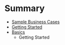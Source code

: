 # Summary

* [Sample Business Cases](sample_business_cases.md)
* [Getting Started](getting_started.md)
* [Basics](basics.md)
   * Getting Started


